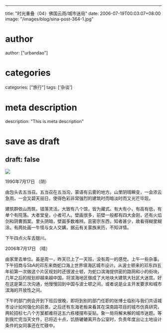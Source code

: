 
---
title: "时光重叠（04）佛国云雨/城市迷局"
date: 2006-07-19T00:03:07+08:00
image: "/images/blog/sina-post-364-1.jpg"
# author
author: ["urbandao"]
# categories
categories: ["旅行"]
tags: ['杂谈']
# meta description
description: "This is meta description"
# save as draft
draft: false
---

![](/images/blog/sina-post-364-1.jpg)

1990年7月17日 （阴）

由包头去五当召。五当召在五当沟，蒙语有云雾的地方。山里阴晴瞬变，一会浓云急雨，一会又碧天丽日，使得色彩非常强烈的建筑时而暗淡时而又光芒毕现。

建筑群依山而筑，错落灵活。大致有八个馆，皆为藏式。有大有小，有高有低，有单个有院落。大者堂皇，小者可人。壁画很多，前壁一般都有四大金刚，还有火焰剑和阴曹图案。里头阴暗，壁画多数难辨。且密宗东西，知者甚少，故看得糊里糊涂。有两处画一牛怪与女人交媾，据云有关蒙族来历，不知详情。

下午四点火车去银川。

2006年7月17日 （晴）

由家里去单位。虽是周一，昨天已上了一天班，没有周一的感觉。上午一些杂事。下午招商与SbA的邓东来商蛇口海上世界填海区城市设计。从波士顿来的邓东四五年前第一次做这个片区规划时还很波士顿，为蛇口滨海提供密的路网和小的街块，几年之后的规划却越来越中国，将滨海地区做成了大地块大建筑大社区大迷宫。好在这是第三次沟通，他慢慢回到中国与波士顿之间，或者说是业主开发要求和城市滨海的开放性之间。

下午的部门例会开到下班后很晚，即将到别的部门任职的张博士临别与我们共话城市设计如何强化的前景。之后还有东海老板来看其在深南路项目的城市仿真研究，两轮招标七八个方案都难将这五六栋楼摆布妥贴，象一局将解未解的城市迷题。等到我忙完当天文件，已将近十点，饥肠辘辘离开办公室时，负责年度出让土地设计条件的女同事还在忙碌中。
